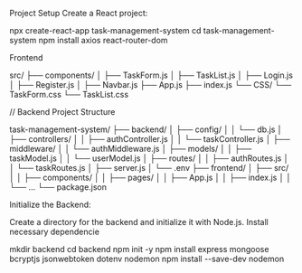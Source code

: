 Project Setup
Create a React project:

npx create-react-app task-management-system
cd task-management-system
npm install axios react-router-dom

Frontend 

src/
├── components/
│   ├── TaskForm.js
│   ├── TaskList.js
│   ├── Login.js
│   ├── Register.js
│   ├── Navbar.js
├── App.js
├── index.js
└── CSS/
    └── TaskForm.css
    └── TaskList.css

// Backend Project Structure

task-management-system/
├── backend/
│   ├── config/
│   │   └── db.js
│   ├── controllers/
│   │   ├── authController.js
│   │   └── taskController.js
│   ├── middleware/
│   │   └── authMiddleware.js
│   ├── models/
│   │   ├── taskModel.js
│   │   └── userModel.js
│   ├── routes/
│   │   ├── authRoutes.js
│   │   └── taskRoutes.js
│   ├── server.js
│   └── .env
├── frontend/
│   ├── src/
│   │   ├── components/
│   │   ├── pages/
│   │   ├── App.js
│   │   ├── index.js
│   │   └── ...
└── package.json


Initialize the Backend:

Create a directory for the backend and initialize it with Node.js.
Install necessary dependencie

mkdir backend
cd backend
npm init -y
npm install express mongoose bcryptjs jsonwebtoken dotenv nodemon
npm install --save-dev nodemon

